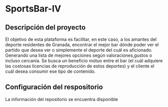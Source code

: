 # SportsBar-IV

## Descripción del proyecto
El objetivo de esta plataforma es facilitar, en este caso, a los amantes del deporte residentes de Granada, encontrar el mejor bar dónde poder ver el partido que desea ver o simplemente el deporte del cuál es aficionado. Generando una lista de mejores opciones según valoraciones,gustos o incluso cercanía.
Se busca un beneficio mútuo entre el bar (el cuál adquiere las costosas licencias de reproducción de estos deportes) y el cliente el cuál desea consumir ese tipo de contenido.

## Configuración del respositorio
La información del repositorio se encuentra disponible
